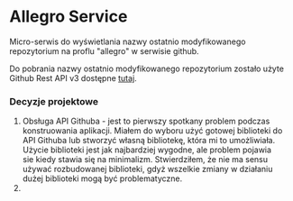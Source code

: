 # Allegro Service
Micro-serwis do wyświetlania nazwy ostatnio modyfikowanego repozytorium na proflu "allegro" w serwisie github.

Do pobrania nazwy ostatnio modyfikowanego repozytorium zostało użyte Github Rest API v3 dostępne [tutaj](https://developer.github.com/v3/repos/#list-user-repositories "Github Rest API v3").




### Decyzje projektowe
1. Obsługa API Githuba - jest to pierwszy spotkany problem podczas konstruowania aplikacji.
Miałem do wyboru użyć gotowej biblioteki do API Githuba lub stworzyć własną bibliotekę, która mi to umożliwiała.
Użycie biblioteki jest jak najbardziej wygodne, ale problem pojawia sie kiedy stawia się na minimalizm.
Stwierdziłem, że nie ma sensu używać rozbudowanej biblioteki, gdyż wszelkie zmiany w działaniu dużej biblioteki mogą być problematyczne.
2.